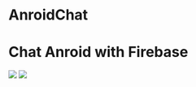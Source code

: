 # AnroidChat
# Chat Anroid with Firebase
<img src="https://github.com/Dia2001/DescribeAllProject/blob/master/ChatAppAnroid/tinnhan1.PNG?raw=true"/> <img src="https://github.com/Dia2001/DescribeAllProject/blob/master/ChatAppAnroid/tinnhan2.PNG?raw=true"/>
